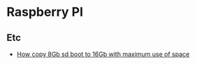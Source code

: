 # Raspberry PI

## Etc
- [How copy 8Gb sd boot to 16Gb with maximum use of space](https://www.raspberrypi.org/forums/viewtopic.php?f=91&t=105966)
